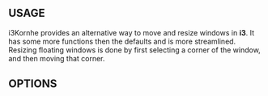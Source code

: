 ## USAGE

i3Kornhe provides an alternative way to move and
resize windows in **i3**. It has some more
functions then the defaults and is more
streamlined. Resizing floating windows is done by
first selecting a corner of the window, and then
moving that corner.

## OPTIONS

